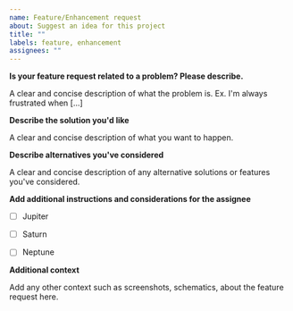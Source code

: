 ```yaml
---
name: Feature/Enhancement request
about: Suggest an idea for this project
title: ""
labels: feature, enhancement
assignees: ""
---
```


**Is your feature request related to a problem? Please describe.**

A clear and concise description of what the problem is. Ex. I'm always frustrated when [...]

**Describe the solution you'd like**

A clear and concise description of what you want to happen.

**Describe alternatives you've considered**

A clear and concise description of any alternative solutions or features you've considered.



**Add additional instructions and considerations for the assignee**
- [ ] Jupiter

- [ ] Saturn

- [ ] Neptune

  

**Additional context**

Add any other context such as screenshots, schematics, about the feature request here.